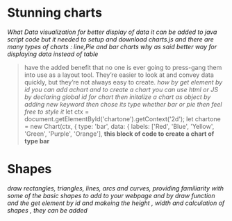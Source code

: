 # Stunning charts

*What*
_Data visualization for better display of data it can be added to java script code but it needed to setup and download charts.js and there are many types of charts : line,Pie and bar charts_ 
*why*
_as said better way for displaying data instead of table_
> have the added benefit that no one is ever going to press-gang them into use as a layout tool. They’re easier to look at and convey data quickly, but they’re not always easy to create.
*how*
_by get element by id you can add achart and to create a chart you can use html or JS by declaring global id for chart then initalize a chart as object by adding new keyword then chose its type whether bar or pie then feel free to style it_
>let ctx = document.getElementById('chartone').getContext('2d');
let chartone = new Chart(ctx, {
    type: 'bar',
    data: {
        labels: ['Red', 'Blue', 'Yellow', 'Green', 'Purple', 'Orange'], 
        **this block of code to create a chart of type bar**

 # Shapes 
_draw rectangles, triangles, lines, arcs and curves, providing familiarity with some of the basic shapes to add to your webpage and by draw function and the get element by id and makeing the height , width and calculation of shapes , they can be added_       